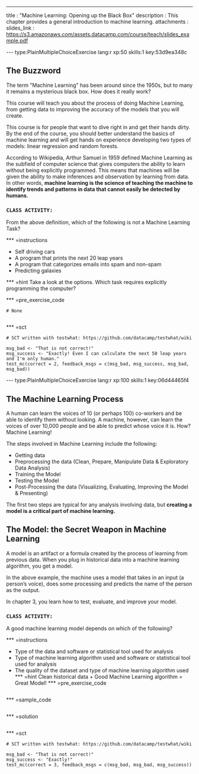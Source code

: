 ---
title       : "Machine Learning: Opening up the Black Box"
description : This chapter provides a general introduction to machine learning.
attachments :
  slides_link : https://s3.amazonaws.com/assets.datacamp.com/course/teach/slides_example.pdf


--- type:PlainMultipleChoiceExercise lang:r xp:50 skills:1 key:53d9ea348c
## The Buzzword

The term "Machine Learning" has been around since the 1950s, but to many it remains a mysterious black box. How does it really work? 

This course will teach you about the process of doing Machine Learning, from getting data to improving the accuracy of the models that you will create.  

This course is for people that want to dive right in and get their hands dirty. By the end of the course, you should better understand the basics of machine learning and will get hands on experience developing two types of models: linear regression and random forests.  

According to Wikipedia, Arthur Samuel in 1959 defined Machine Learning as the subfield of computer science that gives computers the ability to learn without being explicitly programmed.
This means that machines will be given the ability to make inferences and observation by learning from data. In other words, **machine learning is the science of teaching the machine to identify trends and patterns in data that cannot easily be detected by humans.**


### `CLASS ACTIVITY:`
From the above definition, which of the following is not a Machine Learning Task?

*** =instructions
- Self driving cars
- A program that prints the next 20 leap years
- A program that categorizes emails into spam and non-spam
- Predicting galaxies

*** =hint
Take a look at the options. Which task requires explicitly programming the computer?

*** =pre_exercise_code
```{r}
# None


```

*** =sct
```{r}
# SCT written with testwhat: https://github.com/datacamp/testwhat/wiki

msg_bad <- "That is not correct!"
msg_success <- "Exactly! Even I can calculate the next 50 leap years and I'm only human."
test_mc(correct = 2, feedback_msgs = c(msg_bad, msg_success, msg_bad, msg_bad))
```

--- type:PlainMultipleChoiceExercise lang:r xp:100 skills:1 key:06d44465f4

## The Machine Learning Process

A human can learn the voices of 10 (or perhaps 100) co-workers and be able to identify them without looking. A machine, however, can learn the voices of over 10,000 people and be able to predict whose voice it is. How? Machine Learning!

The steps involved in Machine Learning include the following:

- Getting data
- Preprocessing the data (Clean, Prepare, Manipulate Data & Exploratory Data Analysis)
- Training the Model
- Testing the Model
- Post-Processing the data (Visualizing, Evaluating, Improving the Model & Presenting)

The first two steps are typical for any analysis involving data, but **creating a model is a critical part of machine learning.**

## The Model: the Secret Weapon in Machine Learning

A model is an artifact or a formula created by the process of learning from previous data. When you plug in historical data into a machine learning algorithm, you get a model.

In the above example, the machine uses a model that takes in an input (a person’s voice), does some processing and predicts the name of the person as the output. 

In chapter 3, you learn how to test, evaluate, and improve your model.


### `CLASS ACTIVITY:`

A good machine learning model depends on which of the following? 

*** =instructions
- Type of the data and software or statistical tool used for analysis
- Type of machine learning algorithm used and software or statistical tool used for analysis
- The quality of the dataset and type of machine learning algorithm used
*** =hint
Clean historical data + Good Machine Learning algorithm = Great Model!
*** =pre_exercise_code
```{r}

```

*** =sample_code
```{r}

```

*** =solution
```{r}

```

*** =sct
```{r}
# SCT written with testwhat: https://github.com/datacamp/testwhat/wiki

msg_bad <- "That is not correct!"
msg_success <- "Exactly!"
test_mc(correct = 3, feedback_msgs = c(msg_bad, msg_bad, msg_success))
```
